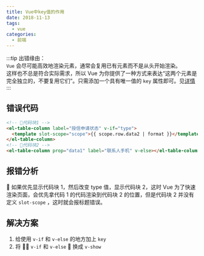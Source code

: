 ```yaml
---
title: Vue中key值的作用
date: 2018-11-13
tags:
  - vue
categories:
  - 前端
---
```


:::tip 出错缘由：<br> `Vue` 会尽可能高效地渲染元素，通常会复用已有元素而不是从头开始渲染。<br> 这样也不总是符合实际需求，所以 Vue 为你提供了一种方式来表达“这两个元素是完全独立的，不要复用它们”。只需添加一个具有唯一值的 `key` 属性即可。见[详情](https://cn.vuejs.org/v2/guide/conditional.html#%E7%94%A8-key-%E7%AE%A1%E7%90%86%E5%8F%AF%E5%A4%8D%E7%94%A8%E7%9A%84%E5%85%83%E7%B4%A0) :::

<!-- more -->

## 错误代码

```html
<!-- 代码块1 -->
<el-table-column label="授信申请状态" v-if="type">
  <template slot-scope="scope">{{ scope.row.data2 | format }}</template>
</el-table-column>
<!-- 代码块2 -->
<el-table-column prop="data1" label="联系人手机" v-else></el-table-column>
```

## 报错分析

 如果优先显示代码块 1，然后改变 type 值，显示代码块 2，这时 Vue 为了快速渲染页面，会优先拿代码 1 的代码渲染到代码块 2 的位置，但是代码块 2 并没有定义 `slot-scope` ，这时就会报标题错误。

## 解决方案

1. 给使用 `v-if` 和 `v-else` 的地方加上 `key`
2. 将  `v-if` 和 `v-else`  换成 `v-show`
